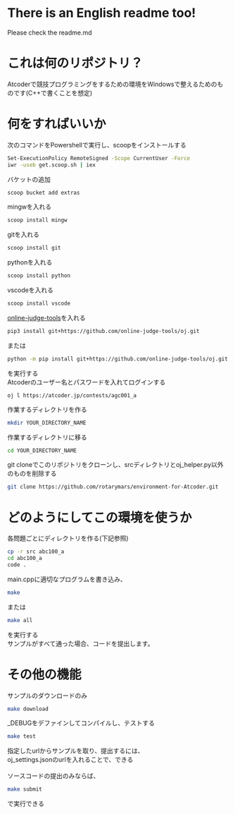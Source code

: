 # There is an English readme too!
Please check the readme.md
# これは何のリポジトリ？
Atcoderで競技プログラミングをするための環境をWindowsで整えるためのものです(C++で書くことを想定)
# 何をすればいいか
次のコマンドをPowershellで実行し、scoopをインストールする
```bash
Set-ExecutionPolicy RemoteSigned -Scope CurrentUser -Force
iwr -useb get.scoop.sh | iex
```
バケットの追加
```bash
scoop bucket add extras
```
mingwを入れる
```bash
scoop install mingw
```
gitを入れる
```bash
scoop install git
```
pythonを入れる
```bash
scoop install python
```
vscodeを入れる
```bash
scoop install vscode
```
[online-judge-tools](https://github.com/online-judge-tools/oj)を入れる
```bash
pip3 install git+https://github.com/online-judge-tools/oj.git
```
または
```bash
python -m pip install git+https://github.com/online-judge-tools/oj.git
```
を実行する<br>
Atcoderのユーザー名とパスワードを入れてログインする
```
oj l https://atcoder.jp/contests/agc001_a
```
作業するディレクトリを作る
```bash
mkdir YOUR_DIRECTORY_NAME
```
作業するディレクトリに移る
```bash
cd YOUR_DIRECTORY_NAME
```
git cloneでこのリポジトリをクローンし、srcディレクトリとoj_helper.py以外のものを削除する
```bash
git clone https://github.com/rotarymars/environment-for-Atcoder.git
```
# どのようにしてこの環境を使うか
各問題ごとにディレクトリを作る(下記参照)
```bash
cp -r src abc100_a
cd abc100_a
code .
```
main.cppに適切なプログラムを書き込み、
```bash
make
```
または
```bash
make all
```
を実行する<br>
サンプルがすべて通った場合、コードを提出します。
# その他の機能
サンプルのダウンロードのみ
```bash
make download
```
_DEBUGをデファインしてコンパイルし、テストする
```bash
make test
```
指定したurlからサンプルを取り、提出するには、<br>
oj_settings.jsonのurlを入れることで、できる
<br><br>
ソースコードの提出のみならば、
```bash
make submit
```
で実行できる
